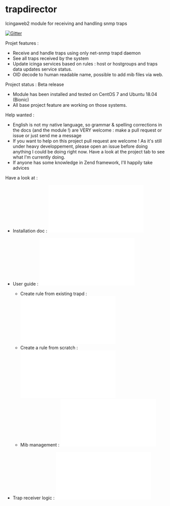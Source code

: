 # trapdirector
Icingaweb2 module for receiving and handling snmp traps

[![Gitter](https://badges.gitter.im/trapdirector/community.svg)](https://gitter.im/trapdirector/community?utm_source=badge&utm_medium=badge&utm_campaign=pr-badge)

Projet features : 

- Receive and handle traps using only net-snmp trapd daemon
- See all traps received by the system
- Update icinga services based on rules : host or hostgroups and traps data updates service status.
- OID decode to human readable name, possible to add mib files via web.

Project status : Beta release

- Module has been installed and tested on CentOS 7 and Ubuntu 18.04 (Bionic)
- All base project feature are working on those systems.	 

Help wanted : 

- English is not my native language, so grammar & spelling corrections in the docs (and the module !) are VERY welcome : make a pull request or issue or just send me a message
- If you want to help on this project pull request are welcome ! As it's still under heavy developpement, please open an issue before doing anything I could be doing right now. Have a look at the project tab to see what I'm currently doing.
- If anyone has some knowledge in Zend framework, I'll happily take advices 

Have a look at : 

* Installation doc : ![Installation](docs/01-install.md)

* User guide : ![Traps](docs/02-userguide.md)
	* Create rule from existing trapd : ![Here](docs/05-traps.md)
	* Create a rule from scratch : ![Here](docs/10-createrule.md)
	* Mib management : ![Here](docs/15-mib.md)

* Trap receiver logic : ![Basic schema](docs/20-receiver-logic.md)

